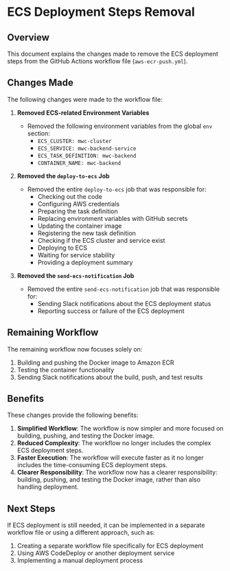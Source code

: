 # ECS Deployment Steps Removal

## Overview

This document explains the changes made to remove the ECS deployment steps from the GitHub Actions workflow file (`aws-ecr-push.yml`).

## Changes Made

The following changes were made to the workflow file:

1. **Removed ECS-related Environment Variables**
   - Removed the following environment variables from the global `env` section:
     - `ECS_CLUSTER: mwc-cluster`
     - `ECS_SERVICE: mwc-backend-service`
     - `ECS_TASK_DEFINITION: mwc-backend`
     - `CONTAINER_NAME: mwc-backend`

2. **Removed the `deploy-to-ecs` Job**
   - Removed the entire `deploy-to-ecs` job that was responsible for:
     - Checking out the code
     - Configuring AWS credentials
     - Preparing the task definition
     - Replacing environment variables with GitHub secrets
     - Updating the container image
     - Registering the new task definition
     - Checking if the ECS cluster and service exist
     - Deploying to ECS
     - Waiting for service stability
     - Providing a deployment summary

3. **Removed the `send-ecs-notification` Job**
   - Removed the entire `send-ecs-notification` job that was responsible for:
     - Sending Slack notifications about the ECS deployment status
     - Reporting success or failure of the ECS deployment

## Remaining Workflow

The remaining workflow now focuses solely on:

1. Building and pushing the Docker image to Amazon ECR
2. Testing the container functionality
3. Sending Slack notifications about the build, push, and test results

## Benefits

These changes provide the following benefits:

1. **Simplified Workflow**: The workflow is now simpler and more focused on building, pushing, and testing the Docker image.
2. **Reduced Complexity**: The workflow no longer includes the complex ECS deployment steps.
3. **Faster Execution**: The workflow will execute faster as it no longer includes the time-consuming ECS deployment steps.
4. **Clearer Responsibility**: The workflow now has a clearer responsibility: building, pushing, and testing the Docker image, rather than also handling deployment.

## Next Steps

If ECS deployment is still needed, it can be implemented in a separate workflow file or using a different approach, such as:

1. Creating a separate workflow file specifically for ECS deployment
2. Using AWS CodeDeploy or another deployment service
3. Implementing a manual deployment process